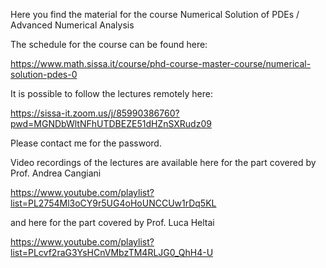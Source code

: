 Here you find the material for the course Numerical Solution of PDEs / Advanced Numerical Analysis

The schedule for the course can be found here:

https://www.math.sissa.it/course/phd-course-master-course/numerical-solution-pdes-0

It is possible to follow the lectures remotely here:

https://sissa-it.zoom.us/j/85990386760?pwd=MGNDbWltNFhUTDBEZE51dHZnSXRudz09

Please contact me for the password.

Video recordings of the lectures are available here for the part covered by Prof. Andrea Cangiani

https://www.youtube.com/playlist?list=PL2754Ml3oCY9r5UG4oHoUNCCUw1rDq5KL

and here for the part covered by Prof. Luca Heltai

https://www.youtube.com/playlist?list=PLcvf2raG3YsHCnVMbzTM4RLJG0_QhH4-U

